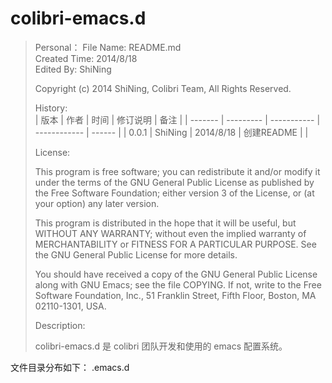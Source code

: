 colibri-emacs.d
===============

>Personal：
> File Name: README.md    
> Created Time: 2014/8/18    
> Edited By: ShiNing    
>
> Copyright (c) 2014 ShiNing, Colibri Team, All Rights Reserved.
>
>History:     
> |   版本  |  作者     |  时间       |  修订说明    |  备注  |
> | ------- | --------- | ----------- | ------------ | ------ |
> |  0.0.1  |  ShiNing  |  2014/8/18  |  创建README  |        |
>
>License:
>
> This program is free software; you can redistribute it and/or
> modify it under the terms of the GNU General Public License
> as published by the Free Software Foundation; either version 3
> of the License, or (at your option) any later version.
>
> This program is distributed in the hope that it will be useful,
> but WITHOUT ANY WARRANTY; without even the implied warranty of
> MERCHANTABILITY or FITNESS FOR A PARTICULAR PURPOSE.  See the
> GNU General Public License for more details.
>
> You should have received a copy of the GNU General Public License
> along with GNU Emacs; see the file COPYING.  If not, write to the
> Free Software Foundation, Inc., 51 Franklin Street, Fifth Floor,
> Boston, MA 02110-1301, USA.
> 
>Description:
>
> colibri-emacs.d 是 colibri 团队开发和使用的 emacs 配置系统。


文件目录分布如下：
.emacs.d
